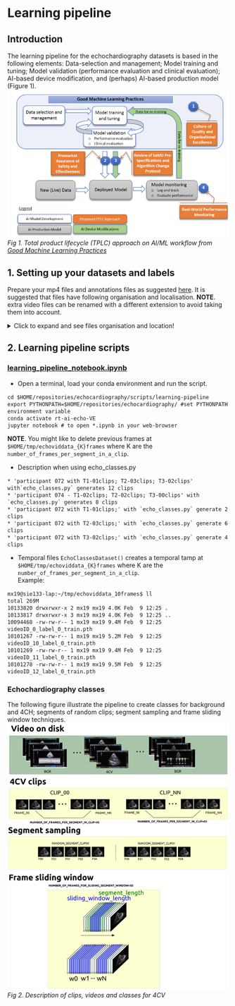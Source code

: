 # Learning pipeline
## Introduction 
The learning pipeline for the echochardiography datasets is based in the following elements: 
Data-selection and management; Model training and tuning; Model validation (performance evaluation and clinical evaluation); AI-based device modification, and (perhaps) AI-based production model (Figure 1).   
![fig](../../figures/fig2-good-ml-dl-practices.png)   
_Fig 1. Total product lifecycle (TPLC) approach on AI/ML workflow from [Good Machine Learning Practices](https://www.fda.gov/media/122535/download)_

## 1. Setting up your datasets and labels
Prepare your mp4 files and annotations files as suggested [here](../curation-and-selection). 
It is suggested that files have following organisation and localisation.
**NOTE**. extra video files can be renamed with a different extension to avoid taking them into account.

<details>
  <summary>Click to expand and see files organisation and location! </summary>
  
```
cd $HOME/datasets/vital-us/echocardiography/videos-echo-annotated
 tree -s
.
├── [       4096]  01NVb-003-060
│   ├── [       4096]  T1
│   │   ├── [        904]  01NVb-003-060-1-4CV.json
│   │   └── [  925627181]  01NVb-003-060-1 echo.mp4
│   ├── [       4096]  T2
│   │   └── [       4096]  extras
│   │       ├── [  197737394]  01NVb-003-060-2 echo cont_mp4_
│   │       └── [ 2100486583]  01NVb-003-060-2 echo_mp4_
│   └── [       4096]  T3
├── [       4096]  01NVb-003-061
│   ├── [       4096]  T1
│   ├── [       4096]  T2
│   └── [       4096]  T3
│       ├── [        904]  01NVb-003-061-3-4CV.json
│       └── [ 1536436836]  01NVb-003-061-3 echo.mp4
├── [       4096]  01NVb-003-063
│   ├── [       4096]  T1
│   │   ├── [        988]  01NVb-003-063-1-4CV.json
│   │   └── [ 1224566105]  01NVb-003-063-1 echo.mp4
│   ├── [       4096]  T2
│   │   ├── [        986]  01NVb-003-063-2-4CV.json
│   │   └── [ 2099290213]  01NVb-003-063-2 echo.mp4
│   └── [       4096]  T3
│       ├── [        904]  01NVb-003-063-3-4CV.json
│       └── [  745764679]  01NVb-003-063-3 echo.mp4
├── [       4096]  01NVb-003-064
│   ├── [       4096]  T1
│   │   ├── [        990]  01NVb-003-064-1-4CV.json
│   │   └── [  873630172]  01NVb-003-064-1 echo.mp4
│   ├── [       4096]  T2
│   │   ├── [       1072]  01NVb-003-064-2-4CV.json
│   │   └── [ 2011565463]  01NVb-003-064-2 echo.mp4
│   └── [       4096]  T3
├── [       4096]  01NVb-003-065
│   ├── [       4096]  T1
│   │   ├── [       1074]  01NVb-003-065-1-4CV.json
│   │   └── [  843344200]  01NVb-003-065-1 echo.mp4
│   ├── [       4096]  T2
│   │   ├── [       1153]  01NVb-003-065-2-4CV.json
│   │   └── [  898836427]  01NVb-003-065-2 echo.mp4
│   └── [       4096]  T3
│       ├── [       1239]  01NVb-003-065-3-4CV.json
│       └── [  980305284]  01NVb-003-065-3 echo.mp4
├── [       4096]  01NVb-003-066
│   ├── [       4096]  T1
│   │   ├── [        906]  01NVb-003-066-1-4CV.json
│   │   └── [  963141960]  01NVb-003-066-1 echo.mp4
│   ├── [       4096]  T2
│   │   ├── [        990]  01NVb-003-066-2-4CV.json
│   │   └── [  705532801]  01NVb-003-066-2 echo.mp4
│   └── [       4096]  T3
├── [       4096]  01NVb-003-067
│   ├── [       4096]  T1
│   ├── [       4096]  T2
│   └── [       4096]  T3
├── [       4096]  01NVb-003-068
│   ├── [       4096]  T1
│   │   ├── [        990]  01NVb-003-068-1-4CV.json
│   │   └── [ 1007127711]  01NVb-003-068-1 echo.mp4
│   ├── [       4096]  T2
│   └── [       4096]  T3
│       ├── [        998]  01NVb-003-068-3-4CV.json
│       └── [ 1104881573]  01NVb-003-068-3 echo.mp4
└── [       4096]  01NVb-003-069
    ├── [       4096]  T1
    │   ├── [        987]  01NVb-003-069-1-4CV.json
    │   └── [ 1358342013]  01NVb-003-069-1 echo.mp4
    ├── [       4096]  T2
    │   ├── [        987]  01NVb-003-069-2-4CV.json
    │   └── [ 1783210718]  01NVb-003-069-2 echo.mp4
    └── [       4096]  T3
        ├── [        988]  01NVb-003-069-3-4CV.json
        └── [ 1178134931]  01NVb-003-069-3 echo.mp4

37 directories, 36 files
```
</details>


## 2. Learning pipeline scripts 
### [learning_pipeline_notebook.ipynb](learning_pipeline_notebook.ipynb)
* Open a terminal, load your conda environment and run the script.
```
cd $HOME/repositories/echocardiography/scripts/learning-pipeline
export PYTHONPATH=$HOME/repositories/echocardiography/ #set PYTHONPATH environment variable
conda activate rt-ai-echo-VE 
jupyter notebook # to open *.ipynb in your web-browser
```
**NOTE**. You might like to delete previous frames at `$HOME/tmp/echoviddata_{K}frames` where K are the `number_of_frames_per_segment_in_a_clip`.

* Description when using echo_classes.py
``` 
* 'participant 072 with T1-01clips; T2-03clips; T3-02clips' with`echo_classes.py` generates 12 clips
* 'participant 074 - T1-02clips; T2-02clips; T3-00clips' with `echo_classes.py` generates 8 clips
* 'participant 072 with T1-01clips;' with `echo_classes.py` generate 2 clips 
* 'participant 072 with T2-03clips;' with `echo_classes.py` generate 6 clips
* 'participant 072 with T3-02clips;' with `echo_classes.py` generate 4 clips
```

* Temporal files 
`EchoClassesDataset()` creates a temporal tamp at `$HOME/tmp/echoviddata_{K}frames` where K are the `number_of_frames_per_segment_in_a_clip`.  
Example:
```
mx19@sie133-lap:~/tmp/echoviddata_10frames$ ll
total 269M
10133820 drwxrwxr-x 2 mx19 mx19 4.0K Feb  9 12:25 .
10133817 drwxrwxr-x 3 mx19 mx19 4.0K Feb  9 12:25 ..
10094468 -rw-rw-r-- 1 mx19 mx19 9.4M Feb  9 12:25 videoID_0_label_0_train.pth
10101267 -rw-rw-r-- 1 mx19 mx19 5.2M Feb  9 12:25 videoID_10_label_0_train.pth
10101269 -rw-rw-r-- 1 mx19 mx19 9.4M Feb  9 12:25 videoID_11_label_0_train.pth
10101278 -rw-rw-r-- 1 mx19 mx19 9.5M Feb  9 12:25 videoID_12_label_0_train.pth
```

### Echochardiography classes
The following figure illustrate the pipeline to create classes for background and 4CH; segments of random clips; segment sampling and frame sliding window techniques.
![fig](../../figures/classes-windowing-sampling.png)  
_Fig 2. Description of clips, videos and classes for 4CV_
